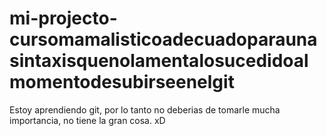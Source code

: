 # mi-projecto-cursomamalisticoadecuadoparaunasintaxisquenolamentalosucedidoalmomentodesubirseenelgit

Estoy aprendiendo git, por lo tanto no deberias de tomarle mucha importancia, no tiene la gran cosa. xD
